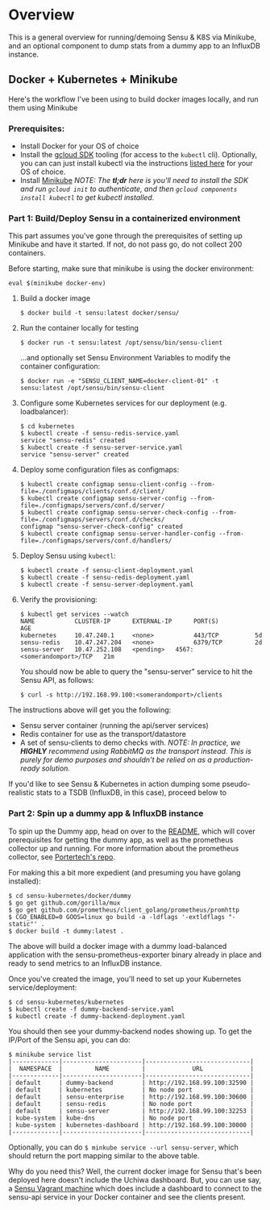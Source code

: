 # Overview
This is a general overview for running/demoing Sensu & K8S via Minikube, and an optional component to dump stats from a dummy app to an InfluxDB instance.

## Docker + Kubernetes + Minikube

Here's the workflow I've been using to build docker images locally, and run them using Minikube

### Prerequisites:

- Install Docker for your OS of choice
- Install the [gcloud SDK](https://cloud.google.com/sdk/docs/quickstarts)
  tooling (for access to the `kubectl` cli). Optionally, you can can just install kubectl via the instructions [listed here](https://kubernetes.io/docs/tasks/tools/install-kubectl/) for your OS of choice.
- Install [Minikube](https://kubernetes.io/docs/tasks/tools/install-minikube/#install-kubectl)
  _NOTE: The **tl;dr** here is you'll need to install the SDK and run `gcloud
  init` to authenticate, and then `gcloud components install kubectl` to get
  kubectl installed._

### Part 1: Build/Deploy Sensu in a containerized environment
This part assumes you've gone through the prerequisites of setting up Minikube and have it started. If not, do not pass go, do not collect 200 containers.

Before starting, make sure that minikube is using the docker environment:
```
eval $(minikube docker-env)
```

1. Build a docker image

    ```
    $ docker build -t sensu:latest docker/sensu/
    ```

2. Run the container locally for testing

    ```
    $ docker run -t sensu:latest /opt/sensu/bin/sensu-client
    ```

    ...and optionally set Sensu Environment Variables to modify the container configuration:

    ```
    $ docker run -e "SENSU_CLIENT_NAME=docker-client-01" -t sensu:latest /opt/sensu/bin/sensu-client
    ```

5. Configure some Kubernetes services for our deployment (e.g. loadbalancer):

    ```
    $ cd kubernetes
    $ kubectl create -f sensu-redis-service.yaml
    service "sensu-redis" created
    $ kubectl create -f sensu-server-service.yaml
    service "sensu-server" created
    ```

6. Deploy some configuration files as configmaps:

    ```
    $ kubectl create configmap sensu-client-config --from-file=./configmaps/clients/conf.d/client/
    $ kubectl create configmap sensu-server-config --from-file=./configmaps/servers/conf.d/server/
    $ kubectl create configmap sensu-server-check-config --from-file=./configmaps/servers/conf.d/checks/
    configmap "sensu-server-check-config" created
    $ kubectl create configmap sensu-server-handler-config --from-file=./configmaps/servers/conf.d/handlers/
    ```

7. Deploy Sensu using `kubectl`:

    ```
    $ kubectl create -f sensu-client-deployment.yaml
    $ kubectl create -f sensu-redis-deployment.yaml
    $ kubectl create -f sensu-server-deployment.yaml
    ```

8. Verify the provisioning:

    ```
    $ kubectl get services --watch
    NAME           CLUSTER-IP      EXTERNAL-IP      PORT(S)          AGE
    kubernetes     10.47.240.1     <none>           443/TCP          5d
    sensu-redis    10.47.247.204   <none>           6379/TCP         2d
    sensu-server   10.47.252.108   <pending>   4567:<somerandomport>/TCP   21m
    ```

    You should now be able to query the "sensu-server" service to
    hit the Sensu API, as follows:

    ```
    $ curl -s http://192.168.99.100:<somerandomport>/clients
    ```

The instructions above will get you the following:
* Sensu server container (running the api/server services)
* Redis container for use as the transport/datastore
* A set of sensu-clients to demo checks with.
  _NOTE: In practice, we **HIGHLY** recommend using RabbitMQ as the transport instead.
  This is purely for demo purposes and shouldn't be relied on as a production-ready solution._

If you'd like to see Sensu & Kubernetes in action dumping some pseudo-realistic stats to a TSDB (InfluxDB, in this case), proceed below to

### Part 2: Spin up a dummy app & InfluxDB instance

To spin up the Dummy app, head on over to the [README](docker/dummy/README.md), which will cover prerequisites for getting the dummy app, as well as the prometheus collector up and running. For more information about the prometheus collector, see [Portertech's repo](https://github.com/portertech/sensu-prometheus-collector).

For making this a bit more expedient (and presuming you have golang installed):

```
$ cd sensu-kubernetes/docker/dummy
$ go get github.com/gorilla/mux
$ go get github.com/prometheus/client_golang/prometheus/promhttp
$ CGO_ENABLED=0 GOOS=linux go build -a -ldflags '-extldflags "-static"' .
$ docker build -t dummy:latest .
```

The above will build a docker image with a dummy load-balanced application with the sensu-prometheus-exporter binary already in place and ready to send metrics to an InfluxDB instance.

Once you've created the image, you'll need to set up your Kubernetes service/deployment:

```
$ cd sensu-kubernetes/kubernetes
$ kubectl create -f dummy-backend-service.yaml
$ kubectl create -f dummy-backend-deployment.yaml
```

You should then see your dummy-backend nodes showing up. To get the IP/Port of the Sensu api, you can do:

```
$ minikube service list
|-------------|----------------------|-----------------------------|
|  NAMESPACE  |         NAME         |             URL             |
|-------------|----------------------|-----------------------------|
| default     | dummy-backend        | http://192.168.99.100:32590 |
| default     | kubernetes           | No node port                |
| default     | sensu-enterprise     | http://192.168.99.100:30600 |
| default     | sensu-redis          | No node port                |
| default     | sensu-server         | http://192.168.99.100:32253 |
| kube-system | kube-dns             | No node port                |
| kube-system | kubernetes-dashboard | http://192.168.99.100:30000 |
|-------------|----------------------|-----------------------------|
```

Optionally, you can do `$ minkube service --url sensu-server`, which should return the port mapping similar to the above table.

Why do you need this? Well, the current docker image for Sensu that's been deployed here doesn't include the Uchiwa dashboard. But, you can use say, a [Sensu Vagrant machine](https://github.com/asachs01/sensu-up-and-running) which does include a dashboard to connect to the sensu-api service in your Docker container and see the clients present.